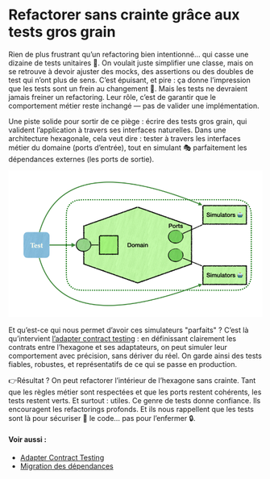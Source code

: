 # Refactorer sans crainte grâce aux tests gros grain
Rien de plus frustrant qu’un refactoring bien intentionné… qui casse une dizaine de tests unitaires 🤯.
On voulait juste simplifier une classe, mais on se retrouve à devoir ajuster des mocks, 
des assertions ou des doubles de test qui n’ont plus de sens. C’est épuisant, et pire : 
ça donne l’impression que les tests sont un frein au changement 🛑. Mais les tests ne devraient jamais freiner un refactoring. Leur rôle, c’est de garantir 
que le comportement métier reste inchangé — pas de valider une implémentation.

Une piste solide pour sortir de ce piège : écrire des tests gros grain, qui valident 
l’application à travers ses interfaces naturelles. Dans une architecture hexagonale, 
cela veut dire : tester à travers les interfaces métier du domaine (ports d’entrée), tout en simulant 🎭 parfaitement les dépendances externes (les ports de sortie).

<img src="./architecture-test-domaine.png" alt="The test interacts through the public ports of the application, and with the simulators whenever there's no suitable public port">

Et qu’est-ce qui nous permet d’avoir ces simulateurs "parfaits" ? C’est là qu’intervient 
<a href="./">l’adapter contract testing</a> : en définissant clairement les contrats entre l’hexagone et ses adaptateurs, 
on peut simuler leur comportement avec précision, sans dériver du réel. On garde ainsi des tests fiables, 
robustes, et représentatifs de ce qui se passe en production.

👉Résultat ? On peut refactorer l’intérieur de l’hexagone sans crainte. Tant que les règles métier sont 
respectées et que les ports restent cohérents, les tests restent verts. Et surtout : utiles.
Ce genre de tests donne confiance. Ils encouragent les refactorings profonds. Et ils nous rappellent 
que les tests sont là pour sécuriser 🛟 le code… pas pour l’enfermer 🔒.

####  Voir aussi :
- [Adapter Contract Testing](README.md)
- [Migration des dépendances](avantage-migration-des-partenaires.md)